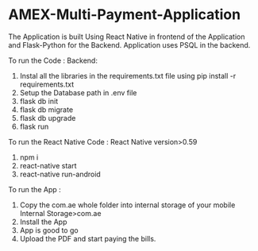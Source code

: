 # AMEX-Multi-Payment-Application

The Application is built Using React Native in frontend of the Application and Flask-Python for the Backend. 
Application uses PSQL in the backend.

To run the Code :
Backend:
1) Instal all the libraries in the requirements.txt file using 
pip install -r requirements.txt
2) Setup the Database path in .env file
3) flask db init
4) flask db migrate 
5) flask db upgrade
6) flask run


To run the React Native Code :
React Native version>0.59
1) npm i
2) react-native start
3) react-native run-android


To run the App :
1) Copy the com.ae whole folder into internal storage of your mobile    Internal Storage>com.ae
2) Install the App
3) App is good to go
4) Upload the PDF and start paying the bills.
